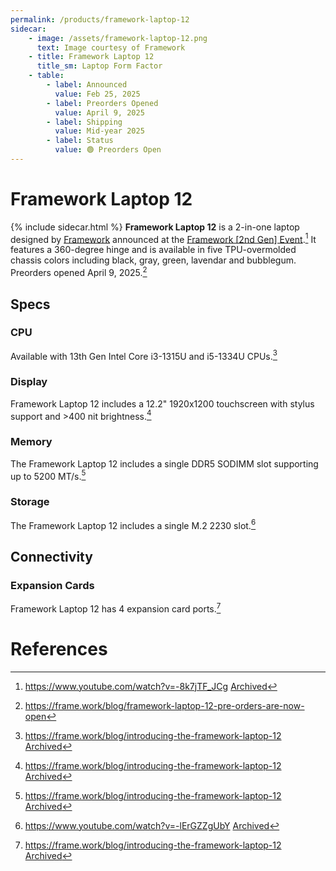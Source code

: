 ```yaml
---
permalink: /products/framework-laptop-12
sidecar:
    - image: /assets/framework-laptop-12.png
      text: Image courtesy of Framework
    - title: Framework Laptop 12
      title_sm: Laptop Form Factor
    - table:
        - label: Announced
          value: Feb 25, 2025
        - label: Preorders Opened
          value: April 9, 2025
        - label: Shipping
          value: Mid-year 2025
        - label: Status
          value: 🟢 Preorders Open
---
```

# Framework Laptop 12
{% include sidecar.html %}
**Framework Laptop 12** is a 2-in-one laptop designed by [Framework](/framework-computer-inc) announced at the [Framework [2nd Gen] Event](/events/2nd-gen).[^1] It features a 360-degree hinge and is available in five TPU-overmolded chassis colors including black, gray, green, lavendar and bubblegum. Preorders opened April 9, 2025.[^4]

## Specs
### CPU
Available with 13th Gen Intel Core i3-1315U and i5-1334U CPUs.[^2]

### Display
Framework Laptop 12 includes a 12.2" 1920x1200 touchscreen with stylus support and >400 nit brightness.[^2]

### Memory
The Framework Laptop 12 includes a single DDR5 SODIMM slot supporting up to 5200 MT/s.[^2]

### Storage
The Framework Laptop 12 includes a single M.2 2230 slot.[^3]

## Connectivity
### Expansion Cards
Framework Laptop 12 has 4 expansion card ports.[^2]

# References
[^1]: <https://www.youtube.com/watch?v=-8k7jTF_JCg> [Archived](http://web.archive.org/web/20250402013005/https://www.youtube.com/watch?v=-8k7jTF_JCg) 
[^2]: <https://frame.work/blog/introducing-the-framework-laptop-12> [Archived](http://web.archive.org/web/20250407150846/https://frame.work/blog/introducing-the-framework-laptop-12) 
[^3]: <https://www.youtube.com/watch?v=-lErGZZgUbY> [Archived](http://web.archive.org/web/20250411062307/https://www.youtube.com/watch?v=-lErGZZgUbY) 
[^4]: <https://frame.work/blog/framework-laptop-12-pre-orders-are-now-open>

